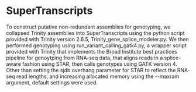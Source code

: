 # SuperTranscripts

To construct putative non-redundant assemblies for genotyping, we collapsed Trinity assemblies into SuperTranscripts using the python script provided with Trinity version 2.6.5, Trinity_gene_splice_modeler.py. We then performed genotyping using run_variant_calling_gatk4.py, a wrapper script provided with Trinity that implements the Broad Institute best practices pipeline for genoytping from RNA-seq data, that aligns reads in a splice-aware fashion using STAR, then calls genotypes using GATK version 4. Other than setting the sjdb overhang parameter for STAR to reflect the RNA-seq read lengths, and increasing allocated memory using the --maxram argument, default settings were used.

 
